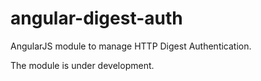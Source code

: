 angular-digest-auth
===================

AngularJS module to manage HTTP Digest Authentication.

The module is under development.
